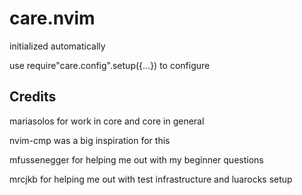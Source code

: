 # care.nvim

initialized automatically

use require"care.config".setup({...}) to configure

## Credits

mariasolos for work in core and core in general

nvim-cmp was a big inspiration for this

mfussenegger for helping me out with my beginner questions

mrcjkb for helping me out with test infrastructure and luarocks setup
